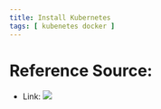 ```yaml
---
title: Install Kubernetes
tags: [ kubenetes docker ]
---
```


#  


# Reference Source:
- Link: ![](https://dzone.com/articles/how-to-install-kubernetes-in-an-ubuntu-vm)
